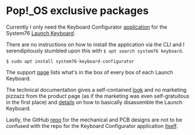 # Pop!\_OS exclusive packages

Currently I only need the Keyboard Configurator [application](https://system76.com/accessories/launch/download)
for the System76 [Launch Keyboard](https://system76.com/accessories/launch).

There are no instructions on how to install the application via the CLI and I
serendipitously stumbled upon this with `$ apt search system76 keyboard`.

```
$ sudo apt install system76-keyboard-configurator
```

The support [page](https://support.system76.com/articles/launch-keyboard/) lists
what's in the box of every box of each Launch Keyboard.

The technical documentation gives a self-contained [look](https://tech-docs.system76.com/models/launch_1/external-overview.html)
and no marketing pizzazz from the product page (as if the marketing was even
self-gratuitous in the first place) and [details](https://tech-docs.system76.com/models/launch_1/repairs.html)
on how to basically disassemble the Launch Keyboard.

Lastly, the GitHub [repo](https://github.com/system76/launch) for the mechanical
and PCB designs are not to be confused with the repo for the Keyboard
Configurator application [itself](https://github.com/pop-os/keyboard-configurator).

[//]: # (10:23pm on May 23, 2022)
